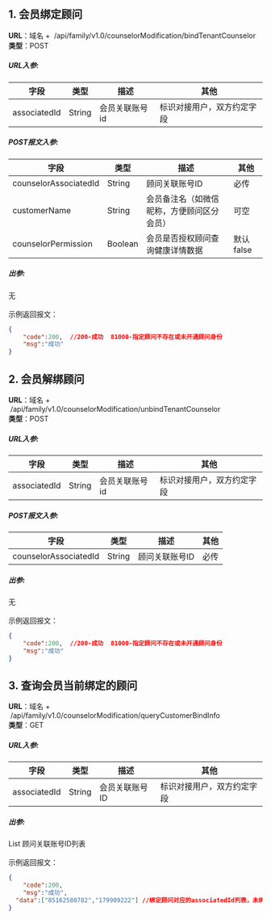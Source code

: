 <a name="yaQKa"></a>
## 1. 会员绑定顾问
**URL**：域名 +  /api/family/v1.0/counselorModification/bindTenantCounselor<br />**类型**：POST
<a name="uP7qO"></a>
##### URL入参:
| **字段** | **类型** | **描述** | **其他** |
| --- | --- | --- | --- |
| associatedId | String | 会员关联账号id | 标识对接用户，双方约定字段 |

<a name="fyZX6"></a>
##### POST报文入参:
| **字段** | **类型** | **描述** | **其他** |
| --- | --- | --- | --- |
| counselorAssociatedId | String | 顾问关联账号ID | 必传 |
| customerName | String | 会员备注名（如微信昵称，方便顾问区分会员） | 可空 |
| counselorPermission | Boolean | 会员是否授权顾问查询健康详情数据 | 默认false |

<a name="HOIRB"></a>
##### 出参:
无<br />
<br />示例返回报文：
```json
{
	"code":200,  //200-成功  81000-指定顾问不存在或未开通顾问身份
	"msg":"成功"
}

```
<a name="NbyEh"></a>
## 2. 会员解绑顾问
**URL**：域名 +  /api/family/v1.0/counselorModification/unbindTenantCounselor<br />**类型**：POST
<a name="KSgW4"></a>
##### URL入参:
| **字段** | **类型** | **描述** | **其他** |
| --- | --- | --- | --- |
| associatedId | String | 会员关联账号id | 标识对接用户，双方约定字段 |

<a name="r95Wq"></a>
##### POST报文入参:
| **字段** | **类型** | **描述** | **其他** |
| --- | --- | --- | --- |
| counselorAssociatedId | String | 顾问关联账号ID | 必传 |

<a name="dFeXs"></a>
##### 出参:
无<br />
<br />示例返回报文：
```json
{
	"code":200,  //200-成功  81000-指定顾问不存在或未开通顾问身份
	"msg":"成功"
}

```
<a name="VUGb2"></a>
## 3. 查询会员当前绑定的顾问
**URL**：域名 +  /api/family/v1.0/counselorModification/queryCustomerBindInfo<br />**类型**：GET
<a name="xeDEk"></a>
##### URL入参:
| **字段** | **类型** | **描述** | **其他** |
| --- | --- | --- | --- |
| associatedId | String | 会员关联账号ID | 标识对接用户，双方约定字段 |

<a name="NPcCg"></a>
##### 出参:
List<String>  顾问关联账号ID列表<br />
<br />示例返回报文：
```json
{
	"code":200, 
	"msg":"成功",
  "data":["85162580782","179909222"] //绑定顾问对应的associatedId列表，未绑定顾问返回时null
}

```
<a name="H0gyV"></a>
## ​<br />

